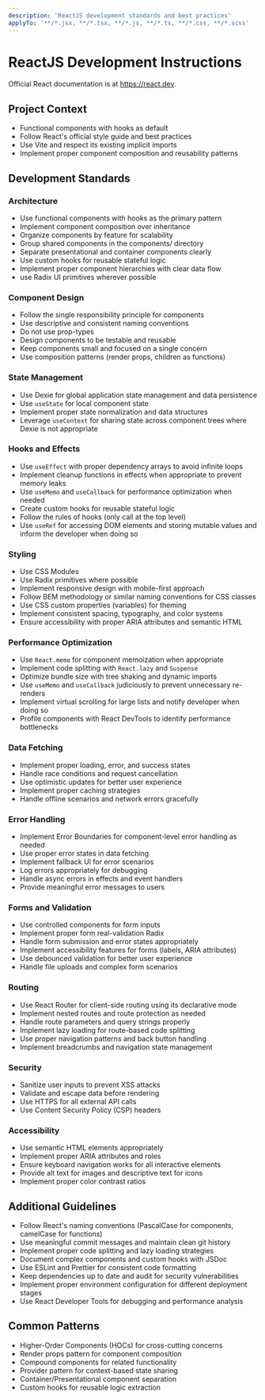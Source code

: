 ```yaml
---
description: 'ReactJS development standards and best practices'
applyTo: '**/*.jsx, **/*.tsx, **/*.js, **/*.ts, **/*.css, **/*.scss'
---
```


# ReactJS Development Instructions

Official React documentation is at https://react.dev.

## Project Context

- Functional components with hooks as default
- Follow React's official style guide and best practices
- Use Vite and respect its existing implicit imports
- Implement proper component composition and reusability patterns

## Development Standards

### Architecture

- Use functional components with hooks as the primary pattern
- Implement component composition over inheritance
- Organize components by feature for scalability
- Group shared components in the components/ directory
- Separate presentational and container components clearly
- Use custom hooks for reusable stateful logic
- Implement proper component hierarchies with clear data flow
- use Radix UI primitives wherever possible

### Component Design

- Follow the single responsibility principle for components
- Use descriptive and consistent naming conventions
- Do not use prop-types
- Design components to be testable and reusable
- Keep components small and focused on a single concern
- Use composition patterns (render props, children as functions)

### State Management

- Use Dexie for global application state management and data persistence
- Use `useState` for local component state
- Implement proper state normalization and data structures
- Leverage `useContext` for sharing state across component trees where Dexie is not appropriate

### Hooks and Effects

- Use `useEffect` with proper dependency arrays to avoid infinite loops
- Implement cleanup functions in effects when appropriate to prevent memory leaks
- Use `useMemo` and `useCallback` for performance optimization when needed
- Create custom hooks for reusable stateful logic
- Follow the rules of hooks (only call at the top level)
- Use `useRef` for accessing DOM elements and storing mutable values and inform the developer when doing so

### Styling

- Use CSS Modules
- Use Radix primitives where possible
- Implement responsive design with mobile-first approach
- Follow BEM methodology or similar naming conventions for CSS classes
- Use CSS custom properties (variables) for theming
- Implement consistent spacing, typography, and color systems
- Ensure accessibility with proper ARIA attributes and semantic HTML

### Performance Optimization

- Use `React.memo` for component memoization when appropriate
- Implement code splitting with `React.lazy` and `Suspense`
- Optimize bundle size with tree shaking and dynamic imports
- Use `useMemo` and `useCallback` judiciously to prevent unnecessary re-renders
- Implement virtual scrolling for large lists and notify developer when doing so
- Profile components with React DevTools to identify performance bottlenecks

### Data Fetching

- Implement proper loading, error, and success states
- Handle race conditions and request cancellation
- Use optimistic updates for better user experience
- Implement proper caching strategies
- Handle offline scenarios and network errors gracefully

### Error Handling

- Implement Error Boundaries for component-level error handling as needed
- Use proper error states in data fetching
- Implement fallback UI for error scenarios
- Log errors appropriately for debugging
- Handle async errors in effects and event handlers
- Provide meaningful error messages to users

### Forms and Validation

- Use controlled components for form inputs
- Implement proper form real-validation Radix
- Handle form submission and error states appropriately
- Implement accessibility features for forms (labels, ARIA attributes)
- Use debounced validation for better user experience
- Handle file uploads and complex form scenarios

### Routing

- Use React Router for client-side routing using its declarative mode
- Implement nested routes and route protection as needed
- Handle route parameters and query strings properly
- Implement lazy loading for route-based code splitting
- Use proper navigation patterns and back button handling
- Implement breadcrumbs and navigation state management

### Security

- Sanitize user inputs to prevent XSS attacks
- Validate and escape data before rendering
- Use HTTPS for all external API calls
- Use Content Security Policy (CSP) headers

### Accessibility

- Use semantic HTML elements appropriately
- Implement proper ARIA attributes and roles
- Ensure keyboard navigation works for all interactive elements
- Provide alt text for images and descriptive text for icons
- Implement proper color contrast ratios

## Additional Guidelines

- Follow React's naming conventions (PascalCase for components, camelCase for functions)
- Use meaningful commit messages and maintain clean git history
- Implement proper code splitting and lazy loading strategies
- Document complex components and custom hooks with JSDoc
- Use ESLint and Prettier for consistent code formatting
- Keep dependencies up to date and audit for security vulnerabilities
- Implement proper environment configuration for different deployment stages
- Use React Developer Tools for debugging and performance analysis

## Common Patterns

- Higher-Order Components (HOCs) for cross-cutting concerns
- Render props pattern for component composition
- Compound components for related functionality
- Provider pattern for context-based state sharing
- Container/Presentational component separation
- Custom hooks for reusable logic extraction
